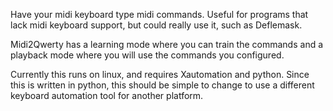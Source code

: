 Have your midi keyboard type midi commands.  Useful for programs that lack midi keyboard support, but could really use it, such as Deflemask.

Midi2Qwerty has a learning mode where you can train the commands and a playback mode where you will use the commands you configured.

Currently this runs on linux, and requires Xautomation and python.  Since this is written in python, this should be simple to change to use a different keyboard automation tool for another platform.